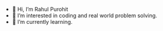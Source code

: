 - 👋 Hi, I’m Rahul Purohit
- 👀 I’m interested in coding and real world problem solving.
- 🌱 I’m currently learning.

<!---
rahulpunchh/rahulpunchh is a ✨ special ✨ repository because its `README.md` (this file) appears on your GitHub profile.
You can click the Preview link to take a look at your changes.
--->

